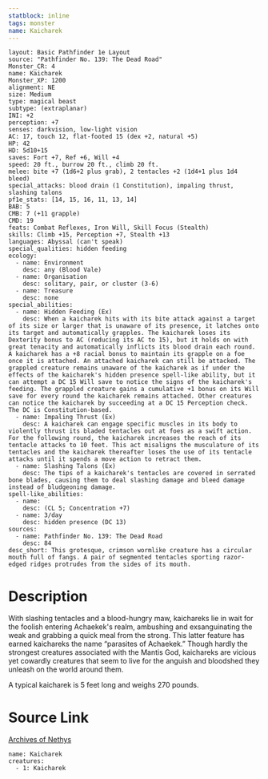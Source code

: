 ```yaml
---
statblock: inline
tags: monster
name: Kaicharek
---
```

```statblock
layout: Basic Pathfinder 1e Layout
source: "Pathfinder No. 139: The Dead Road"
Monster_CR: 4
name: Kaicharek
Monster_XP: 1200
alignment: NE
size: Medium
type: magical beast
subtype: (extraplanar)
INI: +2
perception: +7
senses: darkvision, low-light vision
AC: 17, touch 12, flat-footed 15 (dex +2, natural +5)
HP: 42
HD: 5d10+15
saves: Fort +7, Ref +6, Will +4
speed: 20 ft., burrow 20 ft., climb 20 ft.
melee: bite +7 (1d6+2 plus grab), 2 tentacles +2 (1d4+1 plus 1d4 bleed)
special_attacks: blood drain (1 Constitution), impaling thrust, slashing talons
pf1e_stats: [14, 15, 16, 11, 13, 14]
BAB: 5
CMB: 7 (+11 grapple)
CMD: 19
feats: Combat Reflexes, Iron Will, Skill Focus (Stealth)
skills: Climb +15, Perception +7, Stealth +13
languages: Abyssal (can't speak)
special_qualities: hidden feeding
ecology:
  - name: Environment
    desc: any (Blood Vale)
  - name: Organisation
    desc: solitary, pair, or cluster (3-6)
  - name: Treasure
    desc: none
special_abilities:
  - name: Hidden Feeding (Ex)
    desc: When a kaicharek hits with its bite attack against a target of its size or larger that is unaware of its presence, it latches onto its target and automatically grapples. The kaicharek loses its Dexterity bonus to AC (reducing its AC to 15), but it holds on with great tenacity and automatically inflicts its blood drain each round. A kaicharek has a +8 racial bonus to maintain its grapple on a foe once it is attached. An attached kaicharek can still be attacked. The grappled creature remains unaware of the kaicharek as if under the effects of the kaicharek's hidden presence spell-like ability, but it can attempt a DC 15 Will save to notice the signs of the kaicharek's feeding. The grappled creature gains a cumulative +1 bonus on its Will save for every round the kaicharek remains attached. Other creatures can notice the kaicharek by succeeding at a DC 15 Perception check. The DC is Constitution-based.
  - name: Impaling Thrust (Ex)
    desc: A kaicharek can engage specific muscles in its body to violently thrust its bladed tentacles out at foes as a swift action. For the following round, the kaicharek increases the reach of its tentacle attacks to 10 feet. This act misaligns the musculature of its tentacles and the kaicharek thereafter loses the use of its tentacle attacks until it spends a move action to retract them.
  - name: Slashing Talons (Ex)
    desc: The tips of a kaicharek's tentacles are covered in serrated bone blades, causing them to deal slashing damage and bleed damage instead of bludgeoning damage.
spell-like_abilities:
  - name:
    desc: (CL 5; Concentration +7)
  - name: 3/day
    desc: hidden presence (DC 13)
sources:
  - name: Pathfinder No. 139: The Dead Road
    desc: 84
desc_short: This grotesque, crimson wormlike creature has a circular mouth full of fangs. A pair of segmented tentacles sporting razor-edged ridges protrudes from the sides of its mouth.
```
# Description
With slashing tentacles and a blood-hungry maw, kaichareks lie in wait for the foolish entering Achaekek's realm, ambushing and exsanguinating the weak and grabbing a quick meal from the strong. This latter feature has earned kaichareks the name “parasites of Achaekek.” Though hardly the strongest creatures associated with the Mantis God, kaichareks are vicious yet cowardly creatures that seem to live for the anguish and bloodshed they unleash on the world around them.

 A typical kaicharek is 5 feet long and weighs 270 pounds.
# Source Link
[Archives of Nethys](https://aonprd.com/MonsterDisplay.aspx?ItemName=Kaicharek)
```encounter-table
name: Kaicharek
creatures:
  - 1: Kaicharek
```
